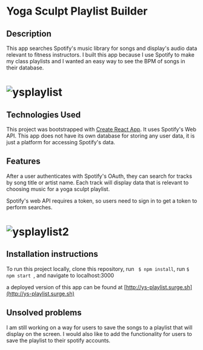 # Yoga Sculpt Playlist Builder

## Description

This app searches Spotify's music library for songs and display's audio data relevant to fitness instructors.  I built this app because I use Spotify to make my class playlists and I wanted an easy way to see the BPM of songs in their database. 

# ![ysplaylist](https://user-images.githubusercontent.com/26101268/43541351-35447b66-9598-11e8-8271-60639a0a450a.png)

## Technologies Used

This project was bootstrapped with [Create React App](https://github.com/facebookincubator/create-react-app).  It uses Spotify's Web API.  This app does not have its own database for storing any user data, it is just a platform for accessing Spotify's data.  

## Features

After a user authenticates with Spotify's OAuth, they can search for tracks by song title or artist name. Each track will display data that is relevant to choosing music for a yoga sculpt playlist.  

Spotify's web API requires a token, so users need to sign in to get a token to perform searches.  

# ![ysplaylist2](https://user-images.githubusercontent.com/26101268/43542372-ca6005b0-959a-11e8-8c2d-b69180156c02.png)

## Installation instructions 

To run this project locally, clone this repository, run ``` $ npm install```, run ```$ npm start ```, and navigate to localhost:3000 

a deployed version of this app can be found at [http://ys-playlist.surge.sh](http://ys-playlist.surge.sh) 

## Unsolved problems 

I am still working on a way for users to save the songs to a playlist that will display on the screen.  I would also like to add the functionality for users to save the playlist to their spotify accounts.  
